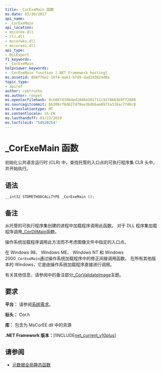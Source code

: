 ```yaml
---
title: _CorExeMain 函数
ms.date: 03/30/2017
api_name:
- _CorExeMain
api_location:
- mscoree.dll
- clr.dll
- mscorwks.dll
- mscoreei.dll
api_type:
- DLLExport
f1_keywords:
- _CorExeMain
helpviewer_keywords:
- _CorExeMain function [.NET Framework hosting]
ms.assetid: 898f76e2-16f4-4a63-b7d9-dad2d3824d8a
topic_type:
- apiref
author: rpetrusha
ms.author: ronpet
ms.openlocfilehash: 0c6887d390ded1846e201711c9278663b9ff2888
ms.sourcegitcommit: 6b308cf6d627d78ee36dbbae8972a310ac7fd6c8
ms.translationtype: MT
ms.contentlocale: zh-CN
ms.lasthandoff: 01/23/2019
ms.locfileid: "54520254"
---
```

# <a name="corexemain-function"></a>_CorExeMain 函数
初始化公共语言运行时 (CLR) 中，查找托管的入口点的可执行程序集 CLR 头中，并开始执行。  
  
## <a name="syntax"></a>语法  
  
```  
__int32 STDMETHODCALLTYPE _CorExeMain ();  
```  
  
## <a name="remarks"></a>备注  
 从托管的可执行程序集创建的进程中加载程序调用此函数。 对于 DLL 程序集加载程序调用[_CorDllMain](../../../../docs/framework/unmanaged-api/hosting/cordllmain-function.md)函数。  
  
 操作系统加载程序调用此方法而不考虑图像文件中指定的入口点。  
  
 在 Windows 98、 Windows ME、 Windows NT 和 Windows 2000`_CorExeMain`通过操作系统加载程序中的修正间接调用函数。 在所有其他版本的 Windows，它是由操作系统加载程序直接进行调用。  
  
 有关其他信息，请参阅中的备注部分[_CorValidateImage](../../../../docs/framework/unmanaged-api/hosting/corvalidateimage-function.md)主题。  
  
## <a name="requirements"></a>要求  
 **平台：** 请参阅[系统需求](../../../../docs/framework/get-started/system-requirements.md)。  
  
 **标头：** Cor.h  
  
 **库：** 包含为 MsCorEE.dll 中的资源  
  
 **.NET Framework 版本：**[!INCLUDE[net_current_v10plus](../../../../includes/net-current-v10plus-md.md)]  
  
## <a name="see-also"></a>请参阅
- [元数据全局静态函数](../../../../docs/framework/unmanaged-api/metadata/metadata-global-static-functions.md)
